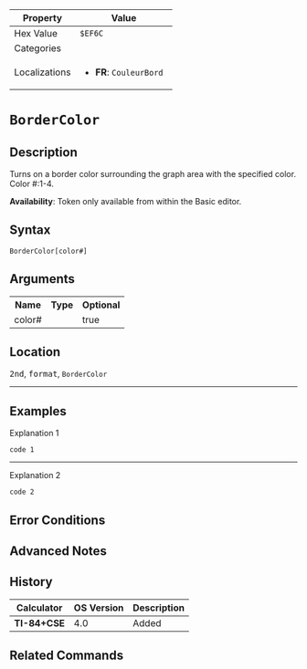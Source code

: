 | Property      | Value |
|---------------|-------|
| Hex Value     | `$EF6C`|
| Categories    | <ul></ul> |
| Localizations | <ul><li><b>FR</b>: `CouleurBord `</li></ul> |

# `BorderColor `

## Description
Turns on a border color surrounding the graph area with the specified color. Color #:1-4.


<b>Availability</b>: Token only available from within the Basic editor.

## Syntax
`BorderColor[color#]`

## Arguments
<table>
<tr><th>Name</th><th>Type</th><th>Optional</th></tr>

<tr><td>color#</td><td></td><td>true</td></tr>

</table>

## Location
<kbd>2nd</kbd>, <kbd>format</kbd>, `BorderColor`
<hr>

## Examples

Explanation 1
```ti-basic
code 1
```
---
Explanation 2
```ti-basic
code 2
```

## Error Conditions


## Advanced Notes


## History
| Calculator | OS Version | Description |
|------------|------------|-------------|
| <b>TI-84+CSE</b> | 4.0 | Added

## Related Commands

    